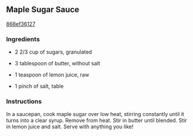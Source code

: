## Maple Sugar Sauce

[868ef36127](http://www.food.com/recipe/maple-sugar-sauce-310262)

### Ingredients

 - 2 2/3 cup of sugars, granulated

 - 3 tablespoon of butter, without salt

 - 1 teaspoon of lemon juice, raw

 - 1 pinch of salt, table

### Instructions

In a saucepan, cook maple sugar over low heat, stirring constantly until it turns into a clear syrup. Remove from heat. Stir in butter until blended. Stir in lemon juice and salt. Serve with anything you like!